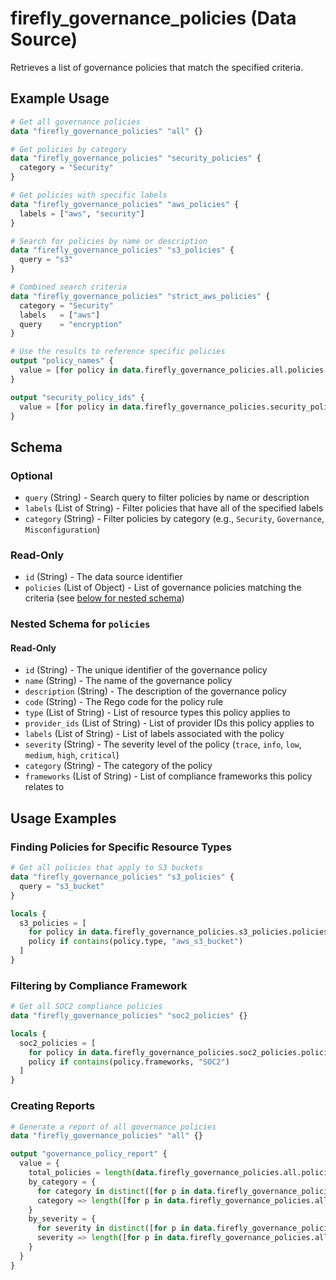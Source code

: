 # firefly_governance_policies (Data Source)

Retrieves a list of governance policies that match the specified criteria.

## Example Usage

```terraform
# Get all governance policies
data "firefly_governance_policies" "all" {}

# Get policies by category
data "firefly_governance_policies" "security_policies" {
  category = "Security"
}

# Get policies with specific labels
data "firefly_governance_policies" "aws_policies" {
  labels = ["aws", "security"]
}

# Search for policies by name or description
data "firefly_governance_policies" "s3_policies" {
  query = "s3"
}

# Combined search criteria
data "firefly_governance_policies" "strict_aws_policies" {
  category = "Security"
  labels   = ["aws"]
  query    = "encryption"
}

# Use the results to reference specific policies
output "policy_names" {
  value = [for policy in data.firefly_governance_policies.all.policies : policy.name]
}

output "security_policy_ids" {
  value = [for policy in data.firefly_governance_policies.security_policies.policies : policy.id]
}
```

## Schema

### Optional

- `query` (String) - Search query to filter policies by name or description
- `labels` (List of String) - Filter policies that have all of the specified labels
- `category` (String) - Filter policies by category (e.g., `Security`, `Governance`, `Misconfiguration`)

### Read-Only

- `id` (String) - The data source identifier
- `policies` (List of Object) - List of governance policies matching the criteria (see [below for nested schema](#nestedatt--policies))

<a id="nestedatt--policies"></a>
### Nested Schema for `policies`

#### Read-Only

- `id` (String) - The unique identifier of the governance policy
- `name` (String) - The name of the governance policy
- `description` (String) - The description of the governance policy
- `code` (String) - The Rego code for the policy rule
- `type` (List of String) - List of resource types this policy applies to
- `provider_ids` (List of String) - List of provider IDs this policy applies to
- `labels` (List of String) - List of labels associated with the policy
- `severity` (String) - The severity level of the policy (`trace`, `info`, `low`, `medium`, `high`, `critical`)
- `category` (String) - The category of the policy
- `frameworks` (List of String) - List of compliance frameworks this policy relates to

## Usage Examples

### Finding Policies for Specific Resource Types
```terraform
# Get all policies that apply to S3 buckets
data "firefly_governance_policies" "s3_policies" {
  query = "s3_bucket"
}

locals {
  s3_policies = [
    for policy in data.firefly_governance_policies.s3_policies.policies :
    policy if contains(policy.type, "aws_s3_bucket")
  ]
}
```

### Filtering by Compliance Framework
```terraform
# Get all SOC2 compliance policies
data "firefly_governance_policies" "soc2_policies" {}

locals {
  soc2_policies = [
    for policy in data.firefly_governance_policies.soc2_policies.policies :
    policy if contains(policy.frameworks, "SOC2")
  ]
}
```

### Creating Reports
```terraform
# Generate a report of all governance policies
data "firefly_governance_policies" "all" {}

output "governance_policy_report" {
  value = {
    total_policies = length(data.firefly_governance_policies.all.policies)
    by_category = {
      for category in distinct([for p in data.firefly_governance_policies.all.policies : p.category]) :
      category => length([for p in data.firefly_governance_policies.all.policies : p if p.category == category])
    }
    by_severity = {
      for severity in distinct([for p in data.firefly_governance_policies.all.policies : p.severity]) :
      severity => length([for p in data.firefly_governance_policies.all.policies : p if p.severity == severity])
    }
  }
}